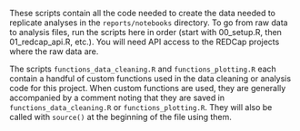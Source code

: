 These scripts contain all the code needed to create the data needed to replicate analyses in the `reports/notebooks` directory. 
To go from raw data to analysis files, run the scripts here in order (start with 00_setup.R, then 01_redcap_api.R, etc.). 
You will need API access to the REDCap projects where the raw data are. 

The scripts `functions_data_cleaning.R` and `functions_plotting.R` each contain a handful of custom functions used in the data cleaning or analysis code for this project. 
When custom functions are used, they are generally accompanied by a comment noting that they are saved in `functions_data_cleaning.R` or `functions_plotting.R`.
They will also be called with `source()` at the beginning of the file using them. 
